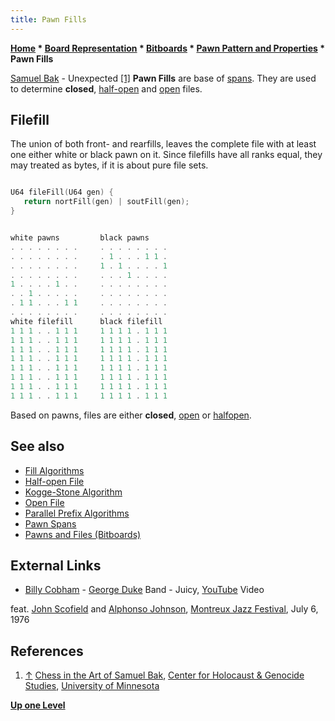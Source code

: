 ```yaml
---
title: Pawn Fills
---
```

**[Home](Home "Home") \* [Board Representation](Board_Representation "Board Representation") \* [Bitboards](Bitboards "Bitboards") \* [Pawn Pattern and Properties](Pawn_Pattern_and_Properties "Pawn Pattern and Properties") \* Pawn Fills**



 [](http://chgs.elevator.umn.edu/asset/viewAsset/57f3b6787d58ae5f74bf8ba9#57f3b6d77d58ae5574bf8bba) [Samuel Bak](Category:Samuel_Bak "Category:Samuel Bak") - Unexpected <a id="cite-note-1" href="#cite-ref-1">[1]</a> 
**Pawn Fills** are base of [spans](Pawn_Spans "Pawn Spans"). They are used to determine **closed**, [half-open](Half-open_File "Half-open File") and [open](Open_File "Open File") files.




## Filefill


The union of both front- and rearfills, leaves the complete file with at least one either white or black pawn on it. Since filefills have all ranks equal, they may treated as bytes, if it is about pure file sets.




```C++

U64 fileFill(U64 gen) {
   return nortFill(gen) | soutFill(gen);
}

```


```C++

white pawns         black pawns
. . . . . . . .     . . . . . . . .
. . . . . . . .     . 1 . . . 1 1 .
. . . . . . . .     1 . 1 . . . . 1
. . . . . . . .     . . . 1 . . . .
1 . . . . 1 . .     . . . . . . . .
. . 1 . . . . .     . . . . . . . .
. 1 1 . . . 1 1     . . . . . . . .
. . . . . . . .     . . . . . . . .
white filefill      black filefill
1 1 1 . . 1 1 1     1 1 1 1 . 1 1 1
1 1 1 . . 1 1 1     1 1 1 1 . 1 1 1
1 1 1 . . 1 1 1     1 1 1 1 . 1 1 1
1 1 1 . . 1 1 1     1 1 1 1 . 1 1 1
1 1 1 . . 1 1 1     1 1 1 1 . 1 1 1
1 1 1 . . 1 1 1     1 1 1 1 . 1 1 1
1 1 1 . . 1 1 1     1 1 1 1 . 1 1 1
1 1 1 . . 1 1 1     1 1 1 1 . 1 1 1

```

Based on pawns, files are either **closed**, [open](Open_File "Open File") or [halfopen](Half-open_File "Half-open File").



## See also


* [Fill Algorithms](Fill_Algorithms "Fill Algorithms")
* [Half-open File](Half-open_File "Half-open File")
* [Kogge-Stone Algorithm](Kogge-Stone_Algorithm "Kogge-Stone Algorithm")
* [Open File](Open_File "Open File")
* [Parallel Prefix Algorithms](Parallel_Prefix_Algorithms "Parallel Prefix Algorithms")
* [Pawn Spans](Pawn_Spans "Pawn Spans")
* [Pawns and Files (Bitboards)](Pawns_and_Files_(Bitboards) "Pawns and Files (Bitboards)")


## External Links


* [Billy Cobham](Category:Billy_Cobham "Category:Billy Cobham") - [George Duke](Category:George_Duke "Category:George Duke") Band - Juicy, [YouTube](https://en.wikipedia.org/wiki/YouTube) Video


 feat. [John Scofield](Category:John_Scofield "Category:John Scofield") and [Alphonso Johnson](Category:Alphonso_Johnson "Category:Alphonso Johnson"), [Montreux Jazz Festival](https://en.wikipedia.org/wiki/Montreux_Jazz_Festival), July 6, 1976
 
## References


1. <a id="cite-ref-1" href="#cite-note-1">↑</a> [Chess in the Art of Samuel Bak](http://chgs.elevator.umn.edu/asset/viewAsset/57f3b6787d58ae5f74bf8ba9#57f3b6d77d58ae5574bf8bc4), [Center for Holocaust & Genocide Studies](http://www.chgs.umn.edu/), [University of Minnesota](University_of_Minnesota "University of Minnesota")

**[Up one Level](Pawn_Pattern_and_Properties "Pawn Pattern and Properties")**







 
